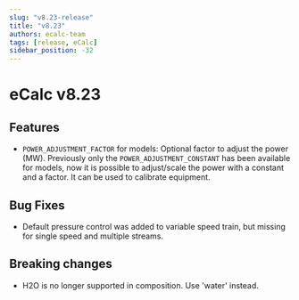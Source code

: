 ```yaml
---
slug: "v8.23-release"
title: "v8.23"
authors: ecalc-team
tags: [release, eCalc]
sidebar_position: -32
---
```


# eCalc v8.23

## Features

- `POWER_ADJUSTMENT_FACTOR` for models: Optional factor to adjust the power (MW). Previously only the
  `POWER_ADJUSTMENT_CONSTANT` has been available for models, now it is possible to adjust/scale the power with a
  constant and a factor. It can be used to calibrate equipment.

## Bug Fixes

- Default pressure control was added to variable speed train, but missing for single speed and multiple streams.

## Breaking changes

- H2O is no longer supported in composition. Use 'water' instead.
